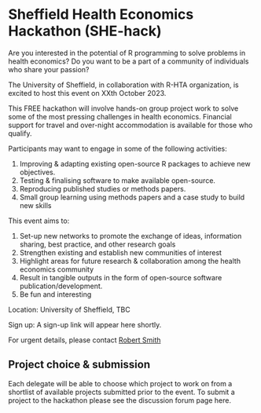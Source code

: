 # Sheffield Health Economics Hackathon (SHE-hack)

Are you interested in the potential of R programming to solve problems in health economics? Do you want to be a part of a community of individuals who share your passion? 

The University of Sheffield, in collaboration with R-HTA organization, is excited to host this event on XXth October 2023. 

This FREE hackathon will involve hands-on group project work to solve some of the most pressing challenges in health economics. Financial support for travel and over-night accommodation is available for those who qualify.

Participants may want to engage in some of the following activities:
1. Improving & adapting existing open-source R packages to achieve new objectives.
2. Testing & finalising software to make available open-source.
3. Reproducing published studies or methods papers.
4. Small group learning using methods papers and a case study to build new skills

This event aims to:
1. Set-up new networks to promote the exchange of ideas, information sharing, best practice, and other research goals
2. Strengthen existing and establish new communities of interest
3. Highlight areas for future research & collaboration among the health economics community
4. Result in tangible outputs in the form of open-source software publication/development.
5. Be fun and interesting

Location: University of Sheffield, TBC

Sign up: A sign-up link will appear here shortly.

For urgent details, please contact [Robert Smith](robert.smith@sheffield.ac.uk)



## Project choice & submission
Each delegate will be able to choose which project to work on from a shortlist of available projects submitted prior to the event.
To submit a project to the hackathon please see the discussion forum page here.

